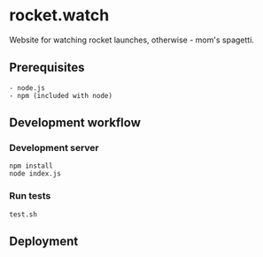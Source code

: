 # rocket.watch

Website for watching rocket launches, otherwise - mom's spagetti.

## Prerequisites
    - node.js
    - npm (included with node)

## Development workflow
### Development server
```
npm install
node index.js
```
### Run tests
```
test.sh
```
## Deployment

